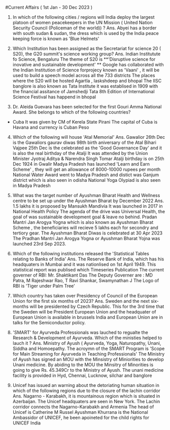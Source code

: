 #Current Affairs ( 1st Jan - 30 Dec 2023 ) 


1. In which of the following cities / regions will India deploy the largest platoon of women peacekeepers in the UN Mission ( United Nation Security Council (Policeman of the world)) ?
Ans. Abyei has a border with south sudan & sudan, the dress which is used by the India peace keeping force is known as 'Blue Helmets'

2. Which Institution has been assigned as the Secretariat for science 20 ( S20), the G20 summit's science working group?
Ans. Indian Institutute fo Science, Bengaluru
The theme of S20 is **'Disruptive science for inovative and sustainable development' **
Google has collaborated with the Indian Institution of Science forprojecy known as 'Vaani' , it will be used to build a speech model across all the 733 districts
The places where the S20 will be hosted Agartla , laskshdeep and bhopal
The IISC banglore is also known as Tata Institute it was establised in 1909 with the financial assitance of Jamshedji Tata
8th Edition of International Science Festival has happend in bhopal

3. Dr. Aleida Guevara has been selected for the first Gouri Amma National Award. She belongs to which of the following countries?
- Cuba
It was given by CM of Kerela State Pirani 
The capital of Cuba is Havana and currency is Cuban Peso

4. Which of the following will house 'Atal Memorial'
Ans. Gawalior 
26th Dec is the Gawaliors gaurav diwas 98th birth aniversary of the Atal Bihari Vajpee
25th Dec is the celebrated as the 'Good Governance Day' and it is also the real birthday of the Atalji
It was attended by the Union Minister Jyotraj Aditya & Narendra Singh Tomar
Atalji birthday is on 25th Dec 1924 in Gwalir
Madya Pradesh has launched 'Learn and Earn Scheme' , they will get an allowance of 8000-10000 rupees per month
National Water Award went to Madya Pradesh and distict was Ganjum district which is also seen in odisha
National Yoga Olypiad is also seen in Madya Pradesh

5. What was the target number of Ayushman Bharat Health and Wellness centre to be set up under the Ayushman Bharat by December 2022
Ans. 1.5 lakhs it is proposed by Mansukh Mandivia
It was launched in 2017 in National Health Policy
The agenda of the drive was Universal Health, the goal of was sustainable development goal & leave no behind.
Pradan Mantri Jan Arogya Yogna which is also known as Ayushman Bharat Scheme , the beneficiaries will recieve 5 lakhs each for secondry and tertiory gear.
The Ayushman Bharat Diwas is celebrated at 30 Apr 2023
The Pradhan Mantri Jan Arogya Yogna or Ayushman Bharat Yojna was launched 23rd Sep 2023.

6. Which of the following institutions released the 'Statistical Tables relating to Banks of India'
Ans. The Reserve Bank of India, which has his headquaters in Mumbai and it was nationlised on 1st April 1949.
This statistical report was publised which Timeseries Publication
The current governer of RBI: Mr. Shaktikant Das
The Deputy Governer are : MD Patra, M Rajeshwar Rao, T Ravi Shankar, Swamynathan J 
The Logo of RBI is 'Tiger under Palm Tree'

7. Which country has taken over Presidency of Council of the European Union for the first six months of 2023?
Ans. Sweden and the next six-months will be presidented by Czech Republic.
This for the 3rd time that the Sweden will be President European Union and the headquater of European Union is available in brussels
India and European Union are in talks for the Semiconductor policy.

8. 'SMART' for Ayurveda Professionals was lauched to regualte the  Research & Development of Ayurveda. Which of the ministies helped to lauch it ?
Ans. Ministry of Ayush ( Ayurveda, Yoga, Naturopathy, Unani, Siddha and Homoepathy. The acroymn of the SMART Program is 'Scope for Main Streaming for Ayurveda in Teaching  Professionals' 
The Ministry of Ayush has signed an MOU with the Minsistry of Miniorities to develop Unani medicine. By abiding to the MOU the Minsitry of Minorities is going to give Rs. 45.349Cr to the Ministry of Ayush.
The unani medicine facility is provided in Hyd, Chennai, Lucknow, silchar and banglore

9. Unicef has issued an warning about the detoriating human situation in which of the following regions due to the closure of the lachin corridor
Ans. Nagarno - Karabakh, it is mountainous region which is situated in Azerbaijan.
The Unicef headquaters are seen in New York.
The Lachin corridor connects the Nagarno-Karabakh and Armenia
The head of Unicef is Catherine M Russel
Ayushman Khurrana is the National Ambassidor of UNICEF, he been apoineted for the child rights for UNICEF India







